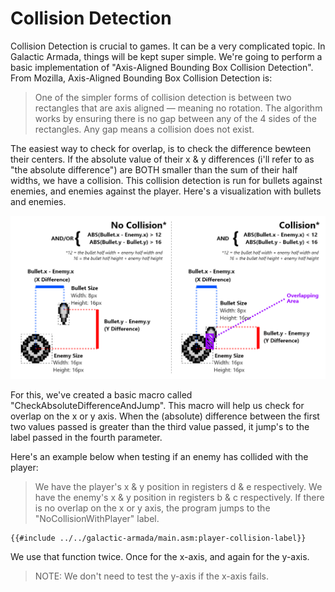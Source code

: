 # Collision Detection

Collision Detection is crucial to games. It can be a very complicated topic. In Galactic Armada, things will be kept super simple. We're going to perform a basic implementation of "Axis-Aligned Bounding Box Collision Detection". From Mozilla, Axis-Aligned Bounding Box Collision Detection is:

> One of the simpler forms of collision detection is between two rectangles that are axis aligned — meaning no rotation. The algorithm works by ensuring there is no gap between any of the 4 sides of the rectangles. Any gap means a collision does not exist.

The easiest way to check for overlap, is to check the difference bewteen their centers. If the absolute value of their x & y differences (i'll refer to as "the absolute difference") are BOTH smaller than the sum of their half widths, we have a collision. This collision detection is run for bullets against enemies, and enemies against the player. Here's a visualization with bullets and enemies.

![CollisionDetectionVisualized.png](../assets/part3/img/CollisionDetectionVisualized.png)

For this, we've created a basic macro called "CheckAbsoluteDifferenceAndJump". This macro will help us check for overlap on the x or y axis. When the (absolute) difference between the first two values passed is greater than the third value passed, it jump's to the label passed in the fourth parameter.

Here's an example below when testing if an enemy has collided with the player:

> We have the player's x & y position in registers d & e respectively. We have the enemy's x & y position in registers b & c respectively. If there is no overlap on the x or y axis, the program jumps to the "NoCollisionWithPlayer" label.

```rgbasm,linenos,start={{#line_no_of "" ../../galactic-armada/main.asm:player-collision-label}}
{{#include ../../galactic-armada/main.asm:player-collision-label}}
```

We use that function twice. Once for the x-axis, and again for the y-axis.

> NOTE: We don't need to test the y-axis if the x-axis fails. 